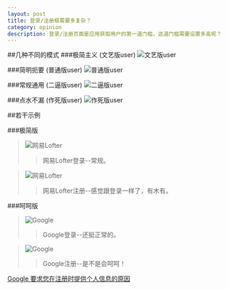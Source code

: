 ```yaml
---
layout: post
title: 登录/注册框需要多复杂？
category: opinion
description: 登录/注册页面是应用获取用户的第一道门槛，这道门槛需要设置多高呢？
---
```


##几种不同的模式 
###极简主义 (文艺版user)
![文艺版user](/images/sign_in_up/jijian.png)

###简明扼要 (普通版user)
![普通版user](/images/sign_in_up/putong.png)

###常规通用 (二逼版user)
![二逼版user](/images/sign_in_up/erbi.png)

###点水不漏 (作死版user)
![作死版user](/images/sign_in_up/zuosi.png)

##若干示例

###极简版

> ![网易Lofter](/images/sign_in_up/lofter_in.png)
>> 网易Lofter登录--常规。

> ![网易Lofter](/images/sign_in_up/lofter_up.png)
>> 网易Lofter注册--感觉跟登录一样了，有木有。

###呵呵版

> ![Google](/images/sign_in_up/Google_in.png)
>> Google登录--还挺正常的。

> ![Google](/images/sign_in_up/Google_up.png)
>> Google注册--是不是会呵呵！

[Google 要求您在注册时提供个人信息的原因](https://support.google.com/accounts/answer/1733224?hl=zh-Hans)


